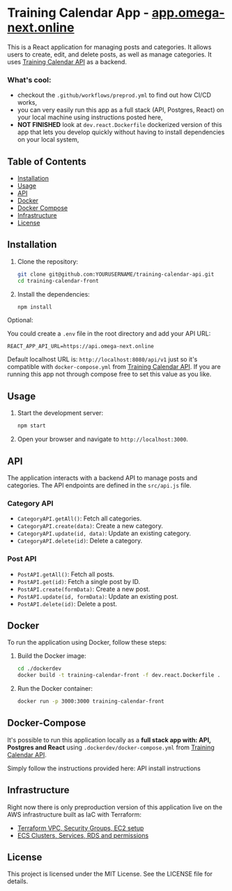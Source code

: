 # Training Calendar App - [app.omega-next.online](https://app.omega-next.online)

This is a React application for managing posts and categories. It allows users to create, edit, and delete posts, as well as manage categories. It uses [Training Calendar API](https://github.com/ziggrin/training-calendar-api) as a backend.

### What's cool:
- checkout the ```.github/workflows/preprod.yml``` to find out how CI/CD works,
- you can very easily run this app as a full stack (API, Postgres, React) on your local machine using instructions posted here,
- **NOT FINISHED** look at ```dev.react.Dockerfile``` dockerized version of this app that lets you develop quickly without having to install dependencies on your local system,

## Table of Contents

- [Installation](#installation)
- [Usage](#usage)
- [API](#api)
- [Docker](#docker)
- [Docker Compose](#docker-compose)
- [Infrastructure](#infrastructure)
- [License](#license)

## Installation

1. Clone the repository:

    ```sh
    git clone git@github.com:YOURUSERNAME/training-calendar-api.git
    cd training-calendar-front
    ```

2. Install the dependencies:

    ```sh
    npm install
    ```

Optional: 

You could create a `.env` file in the root directory and add your API URL:

```env
REACT_APP_API_URL=https://api.omega-next.online
```
Default localhost URL is: `http://localhost:8080/api/v1` just so it's compatible with ```docker-compose.yml``` from [Training Calendar API](https://github.com/ziggrin/training-calendar-api). If you are running this app not through compose free to set this value as you like.

## Usage

1. Start the development server:

    ```sh
    npm start
    ```

2. Open your browser and navigate to `http://localhost:3000`.

## API

The application interacts with a backend API to manage posts and categories. The API endpoints are defined in the `src/api.js` file.

### Category API

- `CategoryAPI.getAll()`: Fetch all categories.
- `CategoryAPI.create(data)`: Create a new category.
- `CategoryAPI.update(id, data)`: Update an existing category.
- `CategoryAPI.delete(id)`: Delete a category.

### Post API

- `PostAPI.getAll()`: Fetch all posts.
- `PostAPI.get(id)`: Fetch a single post by ID.
- `PostAPI.create(formData)`: Create a new post.
- `PostAPI.update(id, formData)`: Update an existing post.
- `PostAPI.delete(id)`: Delete a post.

## Docker

To run the application using Docker, follow these steps:

1. Build the Docker image:

    ```sh
    cd ./dockerdev
    docker build -t training-calendar-front -f dev.react.Dockerfile .
    ```

2. Run the Docker container:

    ```sh
    docker run -p 3000:3000 training-calendar-front
    ```

## Docker-Compose

It's possible to run this application locally as a **full stack app with: API, Postgres and React** using ```.dockerdev/docker-compose.yml``` from [Training Calendar API](https://github.com/ziggrin/training-calendar-api).

Simply follow the instructions provided here: API install instructions

## Infrastructure

Right now there is only preproduction version of this application live on the AWS infrastructure built as IaC with Terraform:

- [Terraform VPC, Security Groups, EC2 setup](https://github.com/ziggrin/tf-main-01-vpc)
- [ECS Clusters, Services, RDS and permissions](https://github.com/ziggrin/tf-preprod-training-calendar)


## License

This project is licensed under the MIT License. See the LICENSE file for details.